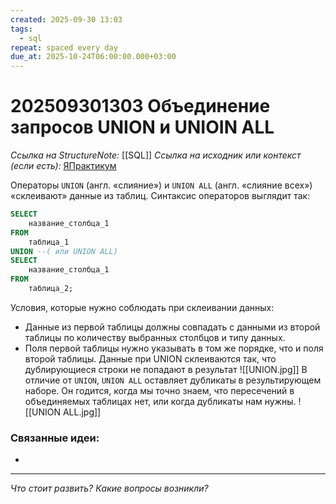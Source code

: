 ```yaml
---
created: 2025-09-30 13:03
tags:
  - sql
repeat: spaced every day
due_at: 2025-10-24T06:00:00.000+03:00
---
```

# 202509301303 Объединение запросов UNION и UNIOIN ALL

*Ссылка на StructureNote:* [[SQL]]
*Ссылка на исходник или контекст (если есть):* [ЯПрактикум](https://practicum.yandex.ru/learn/backend-nodejs/courses/a4214ab0-2146-4152-b90e-651bf4c7ca5e/sprints/564244/topics/1b53ba64-4733-4307-b1cd-4bdadedf0af9/lessons/c09a29eb-f91f-4feb-b246-e7703fc2493d/)

Операторы `UNION` (англ. «слияние») и `UNION ALL` (англ. «слияние всех») «склеивают» данные из таблиц. Синтаксис операторов выглядит так:

```sql
SELECT 
    название_столбца_1  
FROM 
    таблица_1
UNION --( или UNION ALL)
SELECT 
    название_столбца_1  
FROM 
    таблица_2;
```

Условия, которые нужно соблюдать при склеивании данных:

- Данные из первой таблицы должны совпадать с данными из второй таблицы по количеству выбранных столбцов и типу данных.
- Поля первой таблицы нужно указывать в том же порядке, что и поля второй таблицы.
Данные при UNION склеиваются так, что дублирующиеся строки не попадают в результат
![[UNION.jpg]]
В отличие от `UNION`, `UNION ALL` оставляет дубликаты в результирующем наборе. Он годится, когда мы точно знаем, что пересечений в объединяемых таблицах нет, или когда дубликаты нам нужны.
![[UNION ALL.jpg]]

### Связанные идеи:

* 
---

*Что стоит развить? Какие вопросы возникли?*
